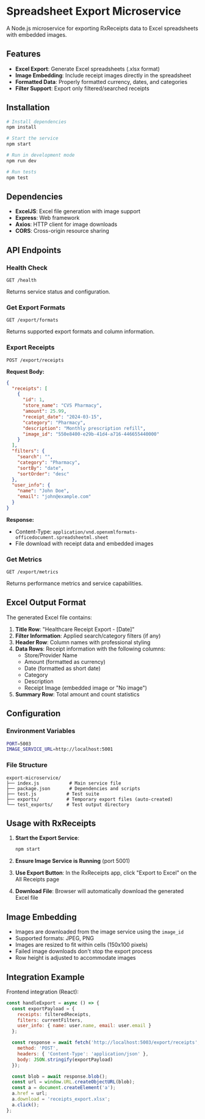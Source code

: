 # Spreadsheet Export Microservice

A Node.js microservice for exporting RxReceipts data to Excel spreadsheets with embedded images.

## Features

- **Excel Export**: Generate Excel spreadsheets (.xlsx format)
- **Image Embedding**: Include receipt images directly in the spreadsheet
- **Formatted Data**: Properly formatted currency, dates, and categories
- **Filter Support**: Export only filtered/searched receipts

## Installation

```bash
# Install dependencies
npm install

# Start the service
npm start

# Run in development mode
npm run dev

# Run tests
npm test
```

## Dependencies

- **ExcelJS**: Excel file generation with image support
- **Express**: Web framework
- **Axios**: HTTP client for image downloads
- **CORS**: Cross-origin resource sharing

## API Endpoints

### Health Check
```
GET /health
```
Returns service status and configuration.

### Get Export Formats
```
GET /export/formats
```
Returns supported export formats and column information.

### Export Receipts
```
POST /export/receipts
```

**Request Body:**
```json
{
  "receipts": [
    {
      "id": 1,
      "store_name": "CVS Pharmacy",
      "amount": 25.99,
      "receipt_date": "2024-03-15",
      "category": "Pharmacy",
      "description": "Monthly prescription refill",
      "image_id": "550e8400-e29b-41d4-a716-446655440000"
    }
  ],
  "filters": {
    "search": "",
    "category": "Pharmacy",
    "sortBy": "date",
    "sortOrder": "desc"
  },
  "user_info": {
    "name": "John Doe",
    "email": "john@example.com"
  }
}
```

**Response:**
- Content-Type: `application/vnd.openxmlformats-officedocument.spreadsheetml.sheet`
- File download with receipt data and embedded images

### Get Metrics
```
GET /export/metrics
```
Returns performance metrics and service capabilities.

## Excel Output Format

The generated Excel file contains:

1. **Title Row**: "Healthcare Receipt Export - [Date]"
2. **Filter Information**: Applied search/category filters (if any)
3. **Header Row**: Column names with professional styling
4. **Data Rows**: Receipt information with the following columns:
   - Store/Provider Name
   - Amount (formatted as currency)
   - Date (formatted as short date)
   - Category
   - Description
   - Receipt Image (embedded image or "No image")
5. **Summary Row**: Total amount and count statistics

## Configuration

### Environment Variables

```bash
PORT=5003
IMAGE_SERVICE_URL=http://localhost:5001
```

### File Structure

```
export-microservice/
├── index.js           # Main service file
├── package.json       # Dependencies and scripts
├── test.js           # Test suite
├── exports/          # Temporary export files (auto-created)
└── test_exports/     # Test output directory
```

## Usage with RxReceipts

1. **Start the Export Service**:
   ```bash
   npm start
   ```

2. **Ensure Image Service is Running** (port 5001)

3. **Use Export Button**: In the RxReceipts app, click "Export to Excel" on the All Receipts page

4. **Download File**: Browser will automatically download the generated Excel file

## Image Embedding

- Images are downloaded from the image service using the `image_id`
- Supported formats: JPEG, PNG
- Images are resized to fit within cells (150x100 pixels)
- Failed image downloads don't stop the export process
- Row height is adjusted to accommodate images

## Integration Example

Frontend integration (React):

```javascript
const handleExport = async () => {
  const exportPayload = {
    receipts: filteredReceipts,
    filters: currentFilters,
    user_info: { name: user.name, email: user.email }
  };

  const response = await fetch('http://localhost:5003/export/receipts', {
    method: 'POST',
    headers: { 'Content-Type': 'application/json' },
    body: JSON.stringify(exportPayload)
  });

  const blob = await response.blob();
  const url = window.URL.createObjectURL(blob);
  const a = document.createElement('a');
  a.href = url;
  a.download = 'receipts_export.xlsx';
  a.click();
};
```